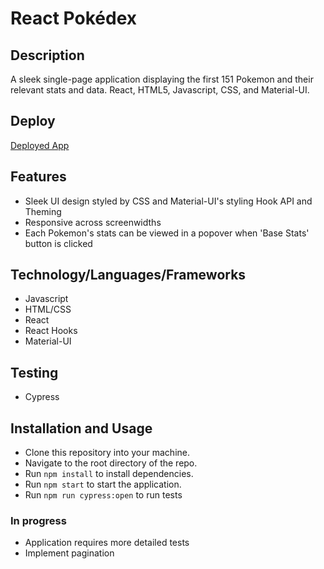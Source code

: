 # React Pokédex

## Description
A sleek single-page application displaying the first 151 Pokemon and their relevant stats and data. React, HTML5, Javascript, CSS, and Material-UI.

## Deploy
[Deployed App](https://pk-react-pokedex.netlify.app/)

## Features
- Sleek UI design styled by CSS and Material-UI's styling Hook API and Theming
- Responsive across screenwidths
- Each Pokemon's stats can be viewed in a popover when 'Base Stats' button is clicked

## Technology/Languages/Frameworks
- Javascript
- HTML/CSS
- React
- React Hooks
- Material-UI

## Testing
- Cypress

## Installation and Usage
- Clone this repository into your machine.
- Navigate to the root directory of the repo.
- Run ```npm install``` to install dependencies.
- Run ```npm start``` to start the application.
- Run ```npm run cypress:open``` to run tests

### In progress
- Application requires more detailed tests
- Implement pagination 